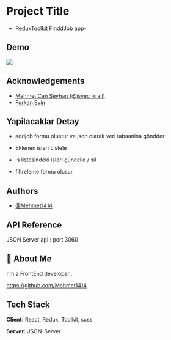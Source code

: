 
# Project Title

- ReduxToolkit FinddJob app-

## Demo


<img src="./findJob.gif" ></img>
## Acknowledgements

 - [Mehmet Can Seyhan (@isvec_krali)](https://twitter.com/isvec_kraIi)
 - [Furkan Evin](https://www.linkedin.com/in/furkan-evin/)

 


## Yapilacaklar Detay

- addjob formu olustur ve json olarak veri tabaanina göndder

- Eklenen isleri Listele

- Is listesindeki isleri güncelle / sil 

- filtreleme formu olusur


## Authors

- [@Mehmet1414](https://www.linkedin.com/in/mehmet1414/)


## API Reference

JSON Server api : port 3060


## 🚀 About Me
I'm a FrontEnd developer...

https://github.com/Mehmet1414
## Tech Stack

**Client:** React, Redux, Toolkit, scss

**Server:** JSON-Server

